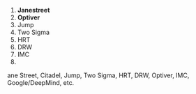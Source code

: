 1. **Janestreet**
2. **Optiver**
3. Jump
4. Two Sigma
5. HRT
6. DRW
7. IMC
8. 



ane Street, Citadel, Jump, Two Sigma, HRT, DRW, Optiver, IMC, Google/DeepMind, etc.